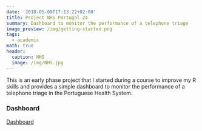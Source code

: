 ```yaml
---
date: '2018-05-09T17:13:22+02:00'
title: Project NHS Portugal 24
summary: Dashboard to monitor the performance of a telephone triage
image_preview: /img/getting-started.png
tags:
  - academic
math: true
header:
  caption: NHS
  image: /img/NHS.jpg
---
```


This is an early phase project that I started during a course to improve my R skills and provides a simple dashboard to monitor the performance of a telephone triage in the Portuguese Health System.

### Dashboard
[Dashboard](http://rpubs.com/aperalta/503233)

